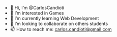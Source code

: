 - 👋 Hi, I’m @CarlosCandioti
- 👀 I’m interested in Games
- 🌱 I’m currently learning Web Development
- 💞️ I’m looking to collaborate on others students
- 📫 How to reach me: carlos.candioti@gmail.com

<!---
CarlosCandioti/CarlosCandioti is a ✨ special ✨ repository because its `README.md` (this file) appears on your GitHub profile.
You can click the Preview link to take a look at your changes.
--->
